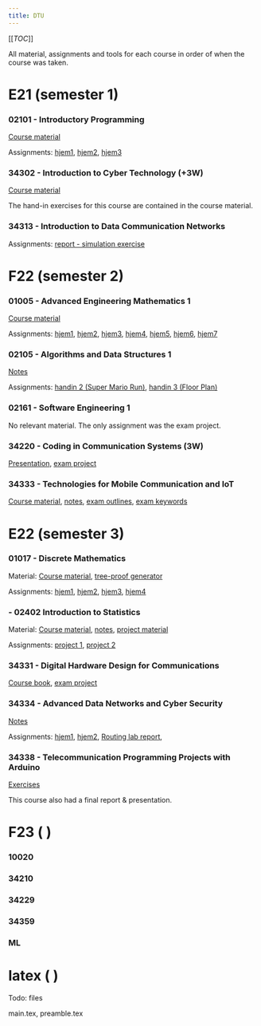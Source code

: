 ```yaml
---
title: DTU
---
```


[[_TOC_]]

All material, assignments and tools for each course in order of when the course
was taken.

# E21 (semester 1)

### 02101 - Introductory Programming

[Course material](dtu/02101_material.zip)

Assignments: 
[hjem1](dtu/02101_hjem1.pdf),
[hjem2](dtu/02101_hjem2.pdf),
[hjem3](dtu/02101_hjem3.pdf)

### 34302 - Introduction to Cyber Technology (+3W)

[Course material](dtu/34302_material.zip) 

The hand-in exercises for this course are contained in the course material.

### 34313 - Introduction to Data Communication Networks

Assignments: 
[report - simulation exercise](dtu/34313_sim.pdf) 

# F22 (semester 2)

### 01005 - Advanced Engineering Mathematics 1

[Course material](dtu/01005_material.zip) 

Assignments: 
[hjem1](dtu/01005_hjem1.pdf), 
[hjem2](dtu/01005_hjem2.pdf), 
[hjem3](dtu/01005_hjem3.pdf), 
[hjem4](dtu/01005_hjem4.pdf), 
[hjem5](dtu/01005_hjem5.pdf), 
[hjem6](dtu/01005_hjem6.pdf), 
[hjem7](dtu/01005_hjem7.pdf)

### 02105 - Algorithms and Data Structures 1

[Notes](dtu/02105_notes.pdf) 

Assignments: 
[handin 2 (Super Mario Run)](dtu/02105_handin2.pdf), 
[handin 3 (Floor Plan)](dtu/02105_handin3.pdf)

### 02161 - Software Engineering 1

No relevant material. The only assignment was the exam project.

### 34220 - Coding in Communication Systems (3W)

[Presentation](dtu/34220_presentation.pdf), 
[exam project](dtu/34220_report.pdf)

### 34333 - Technologies for Mobile Communication and IoT

[Course material](dtu/34333_material.pdf), 
[notes](dtu/34333_notes.pdf), 
[exam outlines](dtu/34333_outlines.pdf), 
[exam keywords](dtu/34333_keywords.pdf)

# E22 (semester 3)

### 01017 - Discrete Mathematics

Material: 
[Course material](dtu/01017_material.zip), 
[tree-proof generator](dtu/01017_tpg.zip) 

Assignments:
[hjem1](dtu/01017_hjem1.pdf), 
[hjem2](dtu/01017_hjem2.pdf), 
[hjem3](dtu/01017_hjem3.pdf), 
[hjem4](dtu/01017_hjem4.pdf)

### - 02402 Introduction to Statistics

Material: 
[Course material](dtu/02402_material.zip), 
[notes](dtu/02402_notes.pdf), 
[project material](dtu/02402_projects.zip)

Assignments: 
[project 1](dtu/02402_project1.pdf), 
[project 2](dtu/02402_project2.pdf)

### 34331 - Digital Hardware Design for Communications

[Course book](dtu/34331_book.pdf), 
[exam project](dtu/34331_project.pdf) 

### 34334 - Advanced Data Networks and Cyber Security

[Notes](dtu/34334_notes.pdf)

Assignments:
[hjem1](dtu/34334_hjem1.pdf), 
[hjem2](dtu/34334_hjem2.pdf), 
[Routing lab report](dtu/34334_routing.pdf), 

### 34338 - Telecommunication Programming Projects with Arduino

[Exercises](dtu/34338_exercises.pdf)

This course also had a final report & presentation.

# F23 ( )

### 10020

### 34210

### 34229

### 34359

### ML

# latex ( )

Todo: files

main.tex,
preamble.tex
